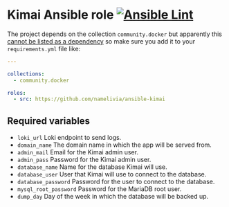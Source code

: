 # Kimai Ansible role [![Ansible Lint](https://github.com/namelivia/ansible-kimai/actions/workflows/ansible-lint.yml/badge.svg)](https://github.com/namelivia/ansible-kimai/actions/workflows/ansible-lint.yml)

The project depends on the collection `community.docker` but apparently this [cannot be listed as a dependency](https://github.com/ansible/ansible/issues/62847) so make sure you add it to your `requirements.yml` file like:

```yml
---

collections:
  - community.docker

roles:
  - src: https://github.com/namelivia/ansible-kimai
```

## Required variables
 - `loki_url` Loki endpoint to send logs.
 - `domain_name` The domain name in which the app will be served from.
 - `admin_mail` Email for the Kimai admin user.
 - `admin_pass` Password for the Kimai admin user.
 - `database_name` Name for the database Kimai will use.
 - `database_user` User that Kimai will use to connect to the database.
 - `database_password` Password for the user to connect to the database.
 - `mysql_root_password` Password for the MariaDB root user.
 - `dump_day` Day of the week in which the database will be backed up.
